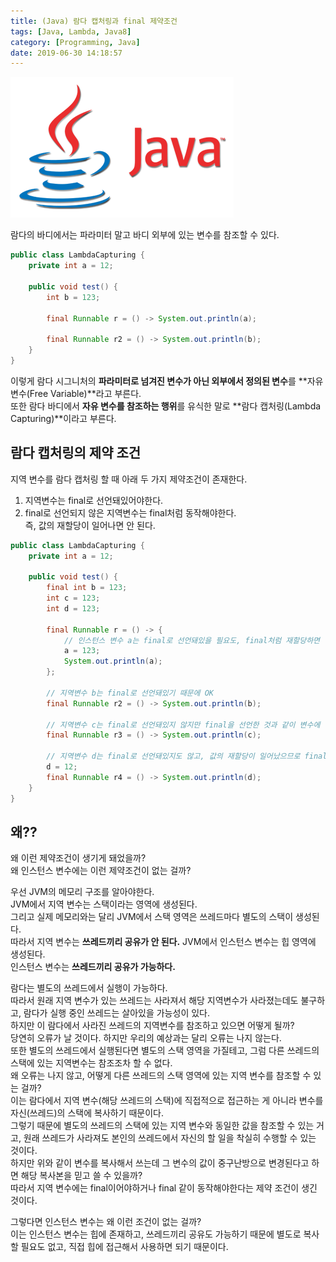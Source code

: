 ```yaml
---
title: (Java) 람다 캡처링과 final 제약조건
tags: [Java, Lambda, Java8]
category: [Programming, Java]
date: 2019-06-30 14:18:57
---
```

![](/images/java-8-lambda-capturing/thumb.png)

람다의 바디에서는 파라미터 말고 바디 외부에 있는 변수를 참조할 수 있다.

```java
public class LambdaCapturing {
    private int a = 12;

    public void test() {
        int b = 123;

        final Runnable r = () -> System.out.println(a);

        final Runnable r2 = () -> System.out.println(b);
    }
}
```

이렇게 람다 시그니처의 **파라미터로 넘겨진 변수가 아닌 외부에서 정의된 변수**를 **자유 변수(Free Variable)**라고 부른다.  
또한 람다 바디에서 **자유 변수를 참조하는 행위**를 유식한 말로 **람다 캡처링(Lambda Capturing)**이라고 부른다.

## 람다 캡처링의 제약 조건
지역 변수를 람다 캡처링 할 때 아래 두 가지 제약조건이 존재한다.
1. 지역변수는 final로 선언돼있어야한다.
2. final로 선언되지 않은 지역변수는 final처럼 동작해야한다.  
즉, 값의 재할당이 일어나면 안 된다.  
```java
public class LambdaCapturing {
    private int a = 12;

    public void test() {
        final int b = 123;
        int c = 123;
        int d = 123;

        final Runnable r = () -> {
            // 인스턴스 변수 a는 final로 선언돼있을 필요도, final처럼 재할당하면 안된다는 제약조건도 적용되지 않는다.
            a = 123;
            System.out.println(a);
        };

        // 지역변수 b는 final로 선언돼있기 때문에 OK
        final Runnable r2 = () -> System.out.println(b);

        // 지역변수 c는 final로 선언돼있지 않지만 final을 선언한 것과 같이 변수에 값을 재할당하지 않았으므로 OK
        final Runnable r3 = () -> System.out.println(c);
        
        // 지역변수 d는 final로 선언돼있지도 않고, 값의 재할당이 일어났으므로 final처럼 동작하지 않기 때문에 X
        d = 12;
        final Runnable r4 = () -> System.out.println(d);
    }
}
```

## 왜??
왜 이런 제약조건이 생기게 돼었을까?  
왜 인스턴스 변수에는 이런 제약조건이 없는 걸까?  

우선 JVM의 메모리 구조를 알아야한다.  
JVM에서 지역 변수는 스택이라는 영역에 생성된다.  
그리고 실제 메모리와는 달리 JVM에서 스택 영역은 쓰레드마다 별도의 스택이 생성된다.  
따라서 지역 변수는 **쓰레드끼리 공유가 안 된다.**
JVM에서 인스턴스 변수는 힙 영역에 생성된다.  
인스턴스 변수는 **쓰레드끼리 공유가 가능하다.**

람다는 별도의 쓰레드에서 실행이 가능하다.  
따라서 원래 지역 변수가 있는 쓰레드는 사라져서 해당 지역변수가 사라졌는데도 불구하고,
람다가 실행 중인 쓰레드는 살아있을 가능성이 있다.  
하지만 이 람다에서 사라진 쓰레드의 지역변수를 참조하고 있으면 어떻게 될까?  
당연히 오류가 날 것이다. 하지만 우리의 예상과는 달리 오류는 나지 않는다.  
또한 별도의 쓰레드에서 실행된다면 별도의 스택 영역을 가질테고, 그럼 다른 쓰레드의 스택에 있는 지역변수는 참조조차 할 수 없다.  
왜 오류는 나지 않고, 어떻게 다른 쓰레드의 스택 영역에 있는 지역 변수를 참조할 수 있는 걸까?  
이는 람다에서 지역 변수(해당 쓰레드의 스택)에 직접적으로 접근하는 게 아니라 변수를 자신(쓰레드)의 스택에 복사하기 때문이다.  
그렇기 때문에 별도의 쓰레드의 스택에 있는 지역 변수와 동일한 값을 참조할 수 있는 거고, 원래 쓰레드가 사라져도 본인의 쓰레드에서 자신의 할 일을 착실히 수행할 수 있는 것이다.  
하지만 위와 같이 변수를 복사해서 쓰는데 그 변수의 값이 중구난방으로 변경된다고 하면 해당 복사본을 믿고 쓸 수 있을까?  
따라서 지역 변수에는 final이어야하거나 final 같이 동작해야한다는 제약 조건이 생긴 것이다.

그렇다면 인스턴스 변수는 왜 이런 조건이 없는 걸까?  
이는 인스턴스 변수는 힙에 존재하고, 쓰레드끼리 공유도 가능하기 때문에 별도로 복사할 필요도 없고, 직접 힙에 접근해서 사용하면 되기 때문이다.
